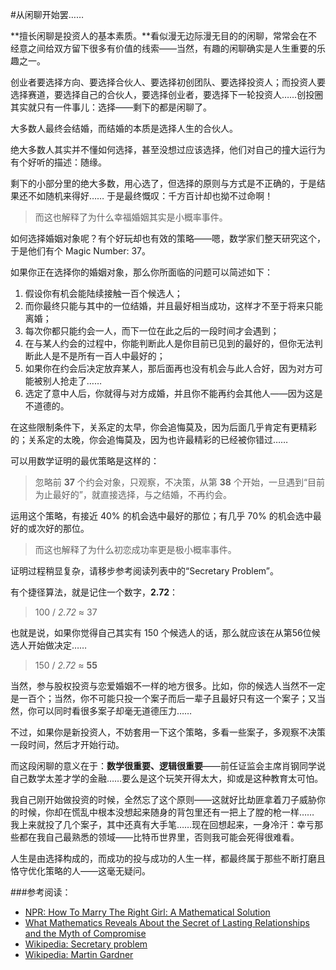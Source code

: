 #从闲聊开始罢……

**擅长闲聊是投资人的基本素质。**看似漫无边际漫无目的的闲聊，常常会在不经意之间给双方留下很多有价值的线索——当然，有趣的闲聊确实是人生重要的乐趣之一。

创业者要选择方向、要选择合伙人、要选择初创团队、要选择投资人；而投资人要选择赛道，要选择自己的合伙人，要选择创业者，要选择下一轮投资人……创投圈其实就只有一件事儿：选择——剩下的都是闲聊了。

大多数人最终会结婚，而结婚的本质是选择人生的合伙人。

绝大多数人其实并不懂如何选择，甚至没想过应该选择，他们对自己的撞大运行为有个好听的描述：随缘。

剩下的小部分里的绝大多数，用心选了，但选择的原则与方式是不正确的，于是结果还不如随机来得好…… 于是最终慨叹：千方百计却也拗不过命啊！

> 而这也解释了为什么幸福婚姻其实是小概率事件。

如何选择婚姻对象呢？有个好玩却也有效的策略——嗯，数学家们整天研究这个，于是他们有个 Magic Number: 37。

如果你正在选择你的婚姻对象，那么你所面临的问题可以简述如下：

1. 假设你有机会能陆续接触一百个候选人；
2. 而你最终只能与其中的一位结婚，并且最好相当成功，这样才不至于将来只能离婚；
3. 每次你都只能约会一人，而下一位在此之后的一段时间才会遇到；
4. 在与某人约会的过程中，你能判断此人是你目前已见到的最好的，但你无法判断此人是不是所有一百人中最好的；
5. 如果你在约会后决定放弃某人，那后面再也没有机会与此人合好，因为对方可能被别人抢走了……
5. 选定了意中人后，你就得与对方成婚，并且你不能再约会其他人——因为这是不道德的。

在这些限制条件下，关系定的太早，你会追悔莫及，因为后面几乎肯定有更精彩的；关系定的太晚，你会追悔莫及，因为也许最精彩的已经被你错过……

可以用数学证明的最优策略是这样的：

> 忽略前 **37** 个约会对象，只观察，不决策，从第 **38** 个开始，一旦遇到“目前为止最好的”，就直接选择，与之结婚，不再约会。

运用这个策略，有接近 40% 的机会选中最好的那位；有几乎 70% 的机会选中最好的或次好的那位。

> 而这也解释了为什么初恋成功率更是极小概率事件。

证明过程稍显复杂，请移步参考阅读列表中的“Secretary Problem”。

有个捷径算法，就是记住一个数字，**2.72**：

> 100 / *2.72* ≈ 37

也就是说，如果你觉得自己其实有 150 个候选人的话，那么就应该在从第56位候选人开始做决定……

> 150 / *2.72* ≈ **55**

当然，参与股权投资与恋爱婚姻不一样的地方很多。比如，你的候选人当然不一定是一百个；当然，你不可能只投一个案子而后一辈子且最好只有这一个案子；又当然，你可以同时看很多案子却毫无道德压力……

不过，如果你是新投资人，不妨套用一下这个策略，多看一些案子，多观察不决策一段时间，然后才开始行动。

而这段闲聊的意义在于：**数学很重要、逻辑很重要**——前任证监会主席肖钢同学说自己数学太差才学的金融……要么是这个玩笑开得太大，抑或是这种教育太可怕。

我自己刚开始做投资的时候，全然忘了这个原则——这就好比劫匪拿着刀子威胁你的时候，你却在慌乱中根本没想起来随身的背包里还有一把上了膛的枪一样…… 我上来就投了几个案子，其中还真有大手笔……现在回想起来，一身冷汗：幸亏那些都在我自己最熟悉的领域——比特币世界里，否则我可能会死得很难看。

人生是由选择构成的，而成功的投与成功的人生一样，都最终属于那些不断打磨且恪守优化策略的人——这毫无疑问。

###参考阅读：

* [NPR: How To Marry The Right Girl: A Mathematical Solution](http://www.npr.org/sections/krulwich/2014/05/15/312537965/how-to-marry-the-right-girl-a-mathematical-solution)
* [What Mathematics Reveals About the Secret of Lasting Relationships and the Myth of Compromise](http://www.brainpickings.org/2015/02/18/hannah-fry-the-mathematics-of-love/)
* [Wikipedia: Secretary problem](https://en.wikipedia.org/wiki/Secretary_problem)
* [Wikipedia: Martin Gardner](https://en.wikipedia.org/wiki/Martin_Gardner)



